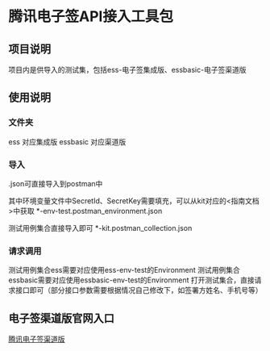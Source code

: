 # 腾讯电子签API接入工具包

## 项目说明
项目内是供导入的测试集，包括ess-电子签集成版、essbasic-电子签渠道版

## 使用说明
### 文件夹
ess 对应集成版
essbasic 对应渠道版

### 导入
.json可直接导入到postman中

其中环境变量文件中SecretId、SecretKey需要填充，可以从kit对应的<指南文档>中获取
*-env-test.postman_environment.json

测试用例集合直接导入即可
*-kit.postman_collection.json

### 请求调用
测试用例集合ess需要对应使用ess-env-test的Environment
测试用例集合essbasic需要对应使用essbasic-env-test的Environment
打开测试集合，直接请求接口即可（部分接口参数需要根据情况自己修改下，如签署方姓名、手机号等）

## 电子签渠道版官网入口
[腾讯电子签渠道版](https://cloud.tencent.com/document/product/1420/61534)